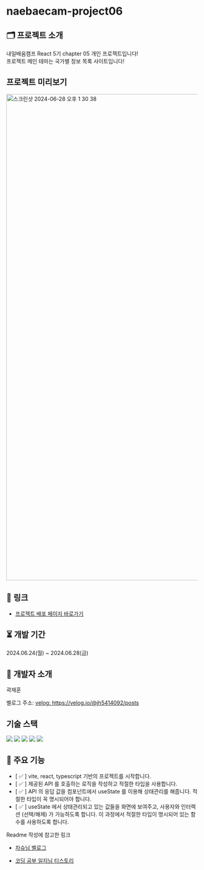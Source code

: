 # naebaecam-project06

## 🗂️ 프로젝트 소개

내일배움캠프 React 5기 chapter 05 개인 프로젝트입니다!<br>
프로젝트 메인 테마는 국가별 정보 목록 사이트입니다!

## 프로젝트 미리보기

<img width="1278" alt="스크린샷 2024-06-28 오후 1 30 38" src="https://github.com/KwakOri/naebaecam-project06/assets/90024085/e6577794-9531-414f-bb9b-02ea13f164d4">

## 🔖 링크

- [프로젝트 배포 페이지 바로가기](https://naebaecam-project06.vercel.app/)

## ⏳ 개발 기간

2024.06.24(월) ~ 2024.06.28(금)

## 🐤 개발자 소개

곽재훈

벨로그 주소: <a href="https://velog.io/@jh5414092/posts">velog: https://velog.io/@jh5414092/posts</a>

## 기술 스택
<img src="https://img.shields.io/badge/html5-E34F26?style=for-the-badge&logo=html5&logoColor=white"> <img src="https://img.shields.io/badge/css-1572B6?style=for-the-badge&logo=css3&logoColor=white"> <img src="https://img.shields.io/badge/javascript-F7DF1E?style=for-the-badge&logo=javascript&logoColor=black"> <img src="https://img.shields.io/badge/typescript-3178C6?style=for-the-badge&logo=typescript&logoColor=white"/> <img src="https://img.shields.io/badge/react.js-61DAFB?style=for-the-badge&logo=react&logoColor=black"/>


## 📌 주요 기능

- [ ✅ ]  vite, react, typescript 기반의 프로젝트를 시작합니다.
- [ ✅ ]  제공된 API 를 호출하는 로직을 작성하고 적절한 타입을 사용합니다.
- [ ✅ ]  API 의 응답 값을 컴포넌트에서 useState 를 이용해 상태관리를 해줍니다. 적절한 타입이 꼭 명시되어야 합니다.
- [ ✅ ]  useState 에서 상태관리되고 있는 값들을 화면에 보여주고, 사용자와 인터렉션 (선택/해제) 가 가능하도록 합니다. 이 과정에서 적절한 타입이 명시되어 있는 함수를 사용하도록 합니다.

Readme 작성에 참고한 링크

- <a href="https://velog.io/@cotn963/TIL-4-GITHUB-%ED%94%84%EB%A1%9C%EC%A0%9D%ED%8A%B8-README-%EA%BE%B8%EB%AF%B8%EA%B8%B0">차슈님 벨로그</a>

- <a href="https://cocoon1787.tistory.com/689">코딩 공부 일지님 티스토리</a>
